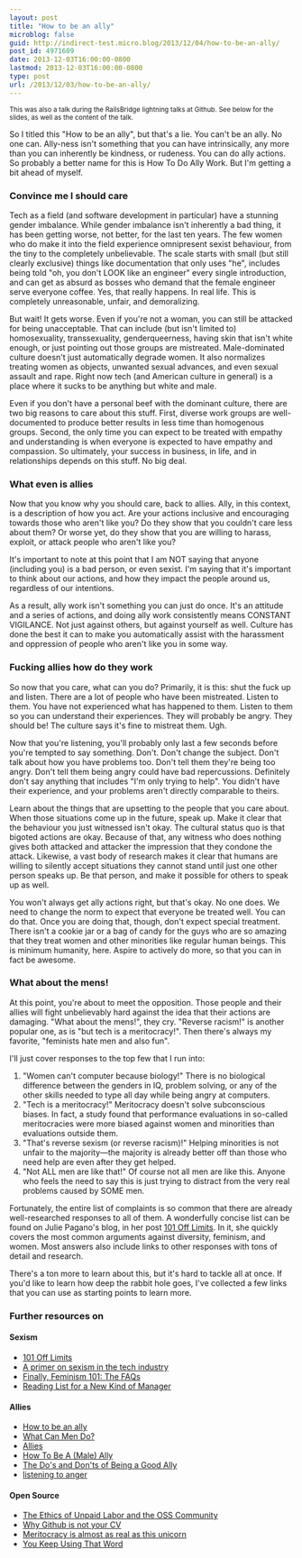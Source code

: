```yaml
---
layout: post
title: "How to be an ally"
microblog: false
guid: http://indirect-test.micro.blog/2013/12/04/how-to-be-an-ally/
post_id: 4971609
date: 2013-12-03T16:00:00-0800
lastmod: 2013-12-03T16:00:00-0800
type: post
url: /2013/12/03/how-to-be-an-ally/
---
```

<small>This was also a talk during the RailsBridge lightning talks at Github. See below for the slides, as well as the content of the talk.</small>

<script async class="speakerdeck-embed" data-id="664ea2803fca013162053a28d6c1e062" data-ratio="1.33333333333333" src="//speakerdeck.com/assets/embed.js"></script>

So I titled this "How to be an ally", but that's a lie. You can't be an ally. No one can. Ally-ness isn't something that you can have intrinsically, any more than you can inherently be kindness, or rudeness. You can do ally actions. So probably a better name for this is How To Do Ally Work. But I'm getting a bit ahead of myself.

### Convince me I should care

Tech as a field (and software development in particular) have a stunning gender imbalance. While gender imbalance isn't inherently a bad thing, it has been getting worse, not better, for the last ten years. The few women who do make it into the field experience omnipresent sexist behaviour, from the tiny to the completely unbelievable. The scale starts with small (but still clearly exclusive) things like documentation that only uses "he", includes being told "oh, you don't LOOK like an engineer" every single introduction, and can get as absurd as bosses who demand that the female engineer serve everyone coffee. Yes, that really happens. In real life. This is completely unreasonable, unfair, and demoralizing.

But wait! It gets worse. Even if you're not a woman, you can still be attacked for being unacceptable. That can include (but isn't limited to) homosexuality, transsexuality, genderqueerness, having skin that isn't white enough, or just pointing out those groups are mistreated. Male-dominated culture doesn't just automatically degrade women. It also normalizes treating women as objects, unwanted sexual advances, and even sexual assault and rape. Right now tech (and American culture in general) is a place where it sucks to be anything but white and male.

Even if you don't have a personal beef with the dominant culture, there are two big reasons to care about this stuff. First, diverse work groups are well-documented to produce better results in less time than homogenous groups. Second, the only time you can expect to be treated with empathy and understanding is when everyone is expected to have empathy and compassion. So ultimately, your success in business, in life, and in relationships depends on this stuff. No big deal.

### What even is allies

Now that you know why you should care, back to allies. Ally, in this context, is a description of how you act. Are your actions inclusive and encouraging towards those who aren't like you? Do they show that you couldn't care less about them? Or worse yet, do they show that you are willing to harass, exploit, or attack people who aren't like you?

It's important to note at this point that I am NOT saying that anyone (including you) is a bad person, or even sexist. I'm saying that it's important to think about our actions, and how they impact the people around us, regardless of our intentions.

As a result, ally work isn't something you can just do once. It's an attitude and a series of actions, and doing ally work consistently means CONSTANT VIGILANCE. Not just against others, but against yourself as well. Culture has done the best it can to make you automatically assist with the harassment and oppression of people who aren't like you in some way.

### Fucking allies how do they work

So now that you care, what can you do? Primarily, it is this: shut the fuck up and listen. There are a lot of people who have been mistreated. Listen to them. You have not experienced what has happened to them. Listen to them so you can understand their experiences. They will probably be angry. They should be! The culture says it's fine to mistreat them. Ugh.

Now that you're listening, you'll probably only last a few seconds before you're tempted to say something. Don't. Don't change the subject. Don't talk about how you have problems too. Don't tell them they're being too angry. Don't tell them being angry could have bad repercussions. Definitely don't say anything that includes "I'm only trying to help". You didn't have their experience, and your problems aren't directly comparable to theirs.

Learn about the things that are upsetting to the people that you care about. When those situations come up in the future, speak up. Make it clear that the behaviour you just witnessed isn't okay. The cultural status quo is that bigoted actions are okay. Because of that, any witness who does nothing gives both attacked and attacker the impression that they condone the attack. Likewise, a vast body of research makes it clear that humans are willing to silently accept situations they cannot stand until just one other person speaks up. Be that person, and make it possible for others to speak up as well.

You won't always get ally actions right, but that's okay. No one does. We need to change the norm to expect that everyone be treated well. You can do that. Once you are doing that, though, don't expect special treatment. There isn't a cookie jar or a bag of candy for the guys who are so amazing that they treat women and other minorities like regular human beings. This is minimum humanity, here. Aspire to actively do more, so that you can in fact be awesome.

### What about the mens!

At this point, you're about to meet the opposition. Those people and their allies will fight unbelievably hard against the idea that their actions are damaging. "What about the mens!", they cry. "Reverse racism!" is another popular one, as is "but tech is a meritocracy!". Then there's always my favorite, "feminists hate men and also fun".

I'll just cover responses to the top few that I run into:

  1. "Women can't computer because biology!" There is no biological difference between the genders in IQ, problem solving, or any of the other skills needed to type all day while being angry at computers.
  2. "Tech is a meritocracy!" Meritocracy doesn't solve subconscious biases. In fact, a study found that performance evaluations in so-called meritocracies were more biased against women and minorities than evaluations outside them.
  3. "That's reverse sexism (or reverse racism)!" Helping minorities is not unfair to the majority—the majority is already better off than those who need help are even after they get helped.
  4. "Not ALL men are like that!" Of course not all men are like this. Anyone who feels the need to say this is just trying to distract from the very real problems caused by SOME men.

Fortunately, the entire list of complaints is so common that there are already well-researched responses to all of them. A wonderfully concise list can be found on Julie Pagano's blog, in her post [101 Off Limits](http://juliepagano.com/blog/2013/11/02/101-off-limits/). In it, she quickly covers the most common arguments against diversity, feminism, and women. Most answers also include links to other responses with tons of detail and research.

There's a ton more to learn about this, but it's hard to tackle all at once. If you'd like to learn how deep the rabbit hole goes, I've collected a few links that you can use as starting points to learn more.

### Further resources on

#### Sexism

  - [101 Off Limits](http://juliepagano.com/blog/2013/11/02/101-off-limits/)
  - [A primer on sexism in the tech industry](http://www.creativebloq.com/netmag/primer-sexism-tech-industry-10126040)
  - [Finally, Feminism 101: The FAQs](http://finallyfeminism101.wordpress.com/the-faqs/faq-roundup/)
  - [Reading List for a New Kind of Manager](https://medium.com/about-work/935a550ddd02)

#### Allies

  - [How to be an ally](http://juliepagano.com/blog/2014/05/10/so-you-want-to-be-an-ally/)
  - [What Can Men Do?](https://medium.com/tech-culture-briefs/a1e93d985af0)
  - [Allies](http://geekfeminism.wikia.com/wiki/Allies)
  - [How To Be A (Male) Ally](http://www.anamardoll.com/2012/11/deconstruction-how-to-be-male-ally.html)
  - [The Do's and Don'ts of Being a Good Ally](http://theangryblackwoman.com/2009/10/01/the-dos-and-donts-of-being-a-good-ally/)
  - [listening to anger](http://sophiaserpentia.livejournal.com/838741.html)

#### Open Source

  - [The Ethics of Unpaid Labor and the OSS Community](http://ashedryden.com/blog/the-ethics-of-unpaid-labor-and-the-oss-community)
  - [Why Github is not your CV](https://blog.jcoglan.com/2013/11/15/why-github-is-not-your-cv/)
  - [Meritocracy is almost as real as this unicorn](http://tarahunt.com/2013/10/28/meritocracy-is-almost-as-real-as-this-unicorn/)
  - [You Keep Using That Word](http://www.garann.com/dev/2012/you-keep-using-that-word/)
